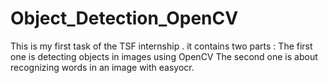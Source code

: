 # Object_Detection_OpenCV
This is my first task of the TSF  internship . it contains two parts : The first one is detecting objects in images using OpenCV 
The second one is about recognizing words in an image with easyocr.
